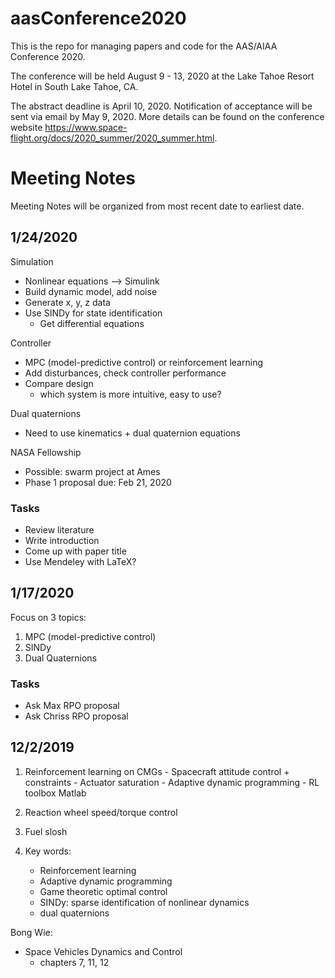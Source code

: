 # aasConference2020

This is the repo for managing papers and code for the AAS/AIAA Conference 2020. 

The conference will be held August 9 - 13, 2020 at the Lake Tahoe Resort Hotel in South Lake Tahoe, CA. 

The abstract deadline is April 10, 2020. Notification of acceptance will be sent via email by May 9, 2020. More details can be found on the conference website https://www.space-flight.org/docs/2020_summer/2020_summer.html.  

# Meeting Notes

Meeting Notes will be organized from most recent date to earliest date. 

## 1/24/2020 

Simulation 
- Nonlinear equations --> Simulink 
- Build dynamic model, add noise 
- Generate x, y, z data 
- Use SINDy for state identification 
	- Get differential equations 
	
Controller 
- MPC (model-predictive control) or reinforcement learning 
- Add disturbances, check controller performance 
- Compare design
	- which system is more intuitive, easy to use? 
	
Dual quaternions 
- Need to use kinematics + dual quaternion equations 

NASA Fellowship 
- Possible: swarm project at Ames 
- Phase 1 proposal due: Feb 21, 2020
	
### Tasks
- Review literature 
- Write introduction 
- Come up with paper title 
- Use Mendeley with LaTeX? 

## 1/17/2020 

Focus on 3 topics: 

1. MPC (model-predictive control) 
2. SINDy 
3. Dual Quaternions 

### Tasks 
- Ask Max RPO proposal
- Ask Chriss RPO proposal 

## 12/2/2019

1. Reinforcement learning on CMGs
    	- Spacecraft attitude control + constraints 
        	- Actuator saturation 
    	- Adaptive dynamic programming 
    	- RL toolbox Matlab 
	
2. Reaction wheel speed/torque control 

3. Fuel slosh 

4. Key words: 
	- Reinforcement learning 
	- Adaptive dynamic programming 
	- Game theoretic optimal control 
	- SINDy: sparse identification of nonlinear dynamics 
	- dual quaternions 
	
Bong Wie: 
- Space Vehicles Dynamics and Control 
	- chapters 7, 11, 12 
	
